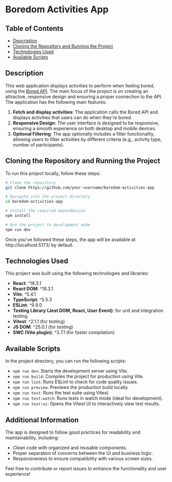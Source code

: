 # Boredom Activities App

## Table of Contents

- [Description](#description)
- [Cloning the Repository and Running the Project](#cloning-the-repository-and-running-the-project)
- [Technologies Used](#technologies-used)
- [Available Scripts](#available-scripts)

## Description

This web application displays activities to perform when feeling bored, using the [Bored API](https://boredapi.appbrewery.com/). The main focus of the project is on creating an attractive, responsive design and ensuring a proper connection to the API. The application has the following main features:

1. **Fetch and display activities**: The application calls the Bored API and displays activities that users can do when they're bored.
2. **Responsive Design**: The user interface is designed to be responsive, ensuring a smooth experience on both desktop and mobile devices.
3. **Optional Filtering**: The app optionally includes a filter functionality, allowing users to filter activities by different criteria (e.g., activity type, number of participants).

## Cloning the Repository and Running the Project

To run this project locally, follow these steps:

```bash
# Clone the repository
git clone https://github.com/your-username/boredom-activities-app

# Navigate into the project directory
cd boredom-activities-app

# Install the required dependencies
npm install

# Run the project in development mode
npm run dev

```

Once you've followed these steps, the app will be available at http://localhost:5173/ by default.

## Technologies Used

This project was built using the following technologies and libraries:

- **React**: ^18.3.1
- **React DOM**: ^18.3.1
- **Vite**: ^5.4.1
- **TypeScript**: ^5.5.3
- **ESLint**: ^9.9.0
- **Testing Library (Jest DOM, React, User Event)**: for unit and integration testing.
- **Vitest**: ^2.1.1 (for testing)
- **JS DOM**: ^25.0.1 (for testing)
- **SWC (Vite plugin)**: ^3.7.1 (for faster compilation)

## Available Scripts

In the project directory, you can run the following scripts:

- `npm run dev`: Starts the development server using Vite.
- `npm run build`: Compiles the project for production using Vite.
- `npm run lint`: Runs ESLint to check for code quality issues.
- `npm run preview`: Previews the production build locally.
- `npm run test`: Runs the test suite using Vitest.
- `npm run test:watch`: Runs tests in watch mode (ideal for development).
- `npm run test:ui`: Opens the Vitest UI to interactively view test results.

## Additional Information

The app is designed to follow good practices for readability and maintainability, including:

- Clean code with organized and reusable components.
- Proper separation of concerns between the UI and business logic.
- Responsiveness to ensure compatibility with various screen sizes.

Feel free to contribute or report issues to enhance the functionality and user experience!
